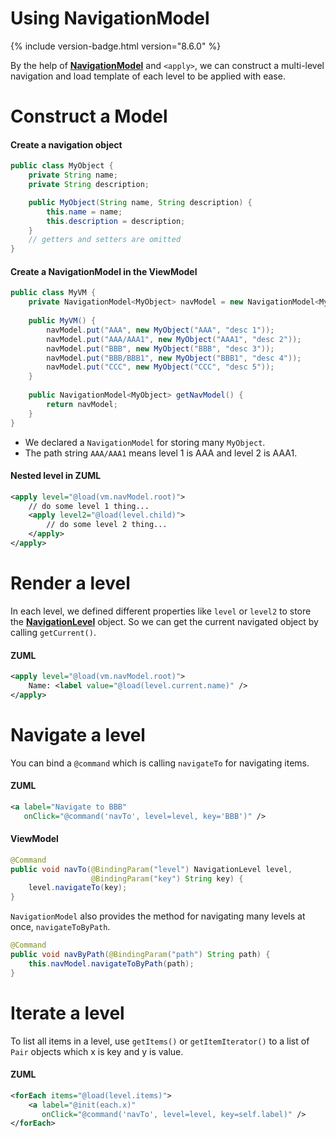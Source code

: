 # Using NavigationModel
{% include version-badge.html version="8.6.0" %}

By the help of **[NavigationModel](http://www.zkoss.org/javadoc/latest/zk/org/zkoss/zuti/zul/NavigationModel.html)** and `<apply>`, we can construct a multi-level navigation and load template of each level to be applied with ease.

Construct a Model
=================

#### Create a navigation object
```java
public class MyObject {
    private String name;
    private String description;

    public MyObject(String name, String description) {
        this.name = name;
        this.description = description;
    }
    // getters and setters are omitted
}
```

#### Create a NavigationModel in the ViewModel
```java
public class MyVM {
    private NavigationModel<MyObject> navModel = new NavigationModel<MyObject>();
 
    public MyVM() {
        navModel.put("AAA", new MyObject("AAA", "desc 1"));
        navModel.put("AAA/AAA1", new MyObject("AAA1", "desc 2"));
        navModel.put("BBB", new MyObject("BBB", "desc 3"));
        navModel.put("BBB/BBB1", new MyObject("BBB1", "desc 4"));
        navModel.put("CCC", new MyObject("CCC", "desc 5"));
    }
 
    public NavigationModel<MyObject> getNavModel() {
        return navModel;
    }
}
```
- We declared a `NavigationModel` for storing many `MyObject`.
- The path string `AAA/AAA1` means level 1 is AAA and level 2 is AAA1.

#### Nested level in ZUML
```xml
<apply level="@load(vm.navModel.root)">
    // do some level 1 thing...
    <apply level2="@load(level.child)">
        // do some level 2 thing...
    </apply>
</apply>
```

Render a level
==============

In each level, we defined different properties like `level` or `level2` to store the **[NavigationLevel](http://www.zkoss.org/javadoc/latest/zk/org/zkoss/zuti/zul/NavigationLevel.html)** object. So we can get the current navigated object by calling `getCurrent()`.

#### ZUML
```xml
<apply level="@load(vm.navModel.root)">
    Name: <label value="@load(level.current.name)" />
</apply>
```

Navigate a level
================

You can bind a `@command` which is calling `navigateTo` for navigating items.

#### ZUML
```xml
<a label="Navigate to BBB"
   onClick="@command('navTo', level=level, key='BBB')" />
```

#### ViewModel
```java
@Command
public void navTo(@BindingParam("level") NavigationLevel level,
                  @BindingParam("key") String key) {
    level.navigateTo(key);
}
```

`NavigationModel` also provides the method for navigating many levels at once, `navigateToByPath`.

```java
@Command
public void navByPath(@BindingParam("path") String path) {
    this.navModel.navigateToByPath(path);
}
```

Iterate a level
===============

To list all items in a level, use `getItems()` or `getItemIterator()` to a list of `Pair` objects which x is key and y is value.

#### ZUML
```xml
<forEach items="@load(level.items)">
    <a label="@init(each.x)"
       onClick="@command('navTo', level=level, key=self.label)" />
</forEach>
```